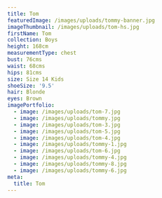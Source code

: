 ```yaml
---
title: Tom
featuredImage: /images/uploads/tommy-banner.jpg
imageThumbnail: /images/uploads/tom-hs.jpg
firstName: Tom
collection: Boys
height: 168cm
measurementType: chest
bust: 76cms
waist: 68cms
hips: 81cms
size: Size 14 Kids
shoeSize: '9.5'
hair: Blonde
eyes: Brown
imagePortfolio:
  - image: /images/uploads/tom-7.jpg
  - image: /images/uploads/tommy.jpg
  - image: /images/uploads/tom-3.jpg
  - image: /images/uploads/tom-5.jpg
  - image: /images/uploads/tom-4.jpg
  - image: /images/uploads/tommy-1.jpg
  - image: /images/uploads/tom-6.jpg
  - image: /images/uploads/tommy-4.jpg
  - image: /images/uploads/tommy-8.jpg
  - image: /images/uploads/tommy-6.jpg
meta:
  title: Tom
---
```


